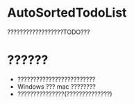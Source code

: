 # AutoSortedTodoList
??????????????????TODO???

# ??????
- ?????????????????????????
- Windows ??? mac ????????
- ???????????????(??????????????)